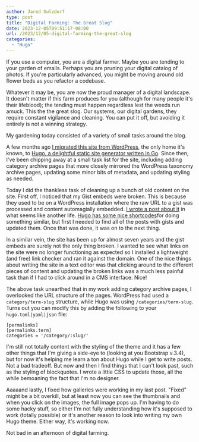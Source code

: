 ```yaml
---
author: Jared Sulzdorf
type: post
title: "Digital Farming: The Great Slog"
date: 2023-12-05T09:51:17-08:00
url: /2023/12/05-digital-farming-the-great-slog
categories:
  - "Hugo"
---
```


If you use a computer, you are a digital farmer. Maybe you are tending to your garden of emails. Perhaps you are pruning your digital catalog of photos. If you're particularly advanced, you might be moving around old flower beds as you refactor a codebase.

Whatever it may be, you are now the proud manager of a digital landscape. It doesn't matter if this farm produces for you (although for many people it's their lifeblood); the tending must happen regardless lest the weeds run amuck. This the the great slog. Our systems, our digital gardens, they require constant vigilance and cleaning. You can put it off, but avoiding it entirely is not a winning strategy.

My gardening today consisted of a variety of small tasks around the blog.

<!--more-->

A few months ago [I migrated this site from WordPress](https://www.jsulz.com/2023/11/11/why-hugo-why-not-wordpress/), the only home it's known, to [Hugo, a delightful static site generator written in Go](https://gohugo.io/). Since then, I've been chipping away at a small task list for the site, including adding category archive pages that more closely mirrored the WordPress taxonomy archive pages, updating some minor bits of metadata, and updating styling as needed.

Today I did the thankless task of cleaning up a bunch of old content on the site. First off, I noticed that my Gist embeds were broken. This is because they used to be on a WordPress installation where the raw URL to a gist was processed and content automagially embedded. [I wrote a post about it](https://www.jsulz.com/2016/01/28/oembeds-and-wordpress/) in what seems like another life. [Hugo has some nice shortcodes](https://gohugo.io/content-management/shortcodes/#gist)for doing something similar, but first I needed to find all of the posts with gists and updated them. Once that was done, it was on to the next thing.

In a similar vein, the site has been up for almost seven years and the gist embeds are surely not the only thing broken. I wanted to see what links on the site were no longer functioning as expected so I installed a lightweight (and free) link checker and ran it against the domain. One of the nice things about writing the site in a text editor was that clicking around to the different pieces of content and updating the broken links was a much less painful task than if I had to click around in a CMS interface. Nice!

The above task unearthed that in my work adding category archive pages, I overlooked the URL structure of the pages. WordPress had used a `category/term-slug` structure, while Hugo was using `/categories/term-slug`. Turns out you can modify this by adding the following to your `hugo.toml|yaml|json` file:

```
[permalinks]
[permalinks.term]
categories = '/category/:slug/'
```

I'm still not totally content with the styling of the theme and it has a few other things that I'm giving a side-eye to (looking at you Bootstrap v.3.4), but for now it's helping me learn a ton about Hugo while I get to write posts. Not a bad tradeoff. But now and then I find things that I can't look past, such as the styling of blockquotes. I wrote a little CSS to update those, all the while bemoaning the fact that I'm no designer.

Aaaaand lastly, I fixed how galleries were working in my last post. "Fixed" might be a bit overkill, but at least now you can see the thumbnails and when you click on the images, the full image pops up. I'm having to do some hacky stuff, so either I'm not fully understanding how it's supposed to work (totally possible) or it's another reason to look into writing my own Hugo theme. Either way, it's working now.

Not bad in an afternoon of digital farming.
